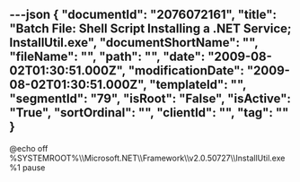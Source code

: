 ---json
{
  "documentId": "2076072161",
  "title": "Batch File: Shell Script Installing a .NET Service; InstallUtil.exe",
  "documentShortName": "",
  "fileName": "",
  "path": "",
  "date": "2009-08-02T01:30:51.000Z",
  "modificationDate": "2009-08-02T01:30:51.000Z",
  "templateId": "",
  "segmentId": "79",
  "isRoot": "False",
  "isActive": "True",
  "sortOrdinal": "",
  "clientId": "",
  "tag": ""
}
---

@echo off
%SYSTEMROOT%&bsol;&bsol;Microsoft.NET&bsol;&bsol;Framework&bsol;&bsol;v2.0.50727&bsol;&bsol;InstallUtil.exe %1
pause
